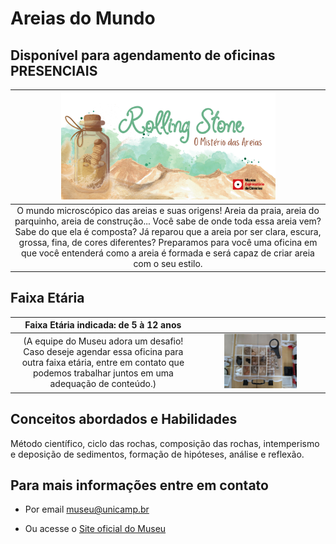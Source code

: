 # Areias do Mundo

## Disponível para agendamento de oficinas PRESENCIAIS

| <img src="rollingstone-banner.png" width="70%" height="70%"> |
|:-----:|
| O mundo microscópico das areias e suas origens! Areia da praia, areia do parquinho, areia de construção... Você sabe de onde toda essa areia vem? Sabe do que ela é composta? Já reparou que a areia por ser clara, escura, grossa, fina, de cores diferentes? Preparamos para você uma oficina em que você entenderá como a areia é formada e será capaz de criar areia com o seu estilo.|

## Faixa Etária

|Faixa Etária indicada: de 5 à 12 anos||
|:------:|:------:|
|(A equipe do Museu adora um desafio! Caso deseje agendar essa oficina para outra faixa etária, entre em contato que podemos trabalhar juntos em uma adequação de conteúdo.)|<img src="de237b4a-c1de-4b5f-a60f-48558d9d33de.jfif" width="60%" height="60%">|

## Conceitos abordados e Habilidades

Método científico, ciclo das rochas, composição das rochas, intemperismo e deposição de sedimentos, formação de hipóteses, análise e reflexão.

## Para mais informações entre em contato

* Por email museu@unicamp.br

* Ou acesse o [Site oficial do Museu](https://www.mc.unicamp.br/visite)
